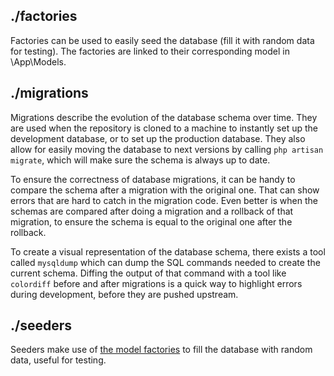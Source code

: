 ## ./factories
Factories can be used to easily seed the database (fill it with random data for testing). The
factories are linked to their corresponding model in \App\Models.

## ./migrations
Migrations describe the evolution of the database schema over time. They are used when the
repository is cloned to a machine to instantly set up the development database, or to set up the
production database. They also allow for easily moving the database to next versions by calling `php
artisan migrate`, which will make sure the schema is always up to date.

To ensure the correctness of database migrations, it can be handy to compare the schema after a
migration with the original one. That can show errors that are hard to catch in the migration code.
Even better is when the schemas are compared after doing a migration and a rollback of that
migration, to ensure the schema is equal to the original one after the rollback.

To create a visual representation of the database schema, there exists a tool called `mysqldump`
which can dump the SQL commands needed to create the current schema. Diffing the output of that
command with a tool like `colordiff` before and after migrations is a quick way to highlight errors
during development, before they are pushed upstream.

## ./seeders
Seeders make use of [the model factories](factories) to fill the database with random data, useful
for testing.
